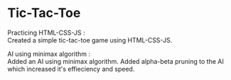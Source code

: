 # Tic-Tac-Toe
Practicing HTML-CSS-JS :  
  Created a simple tic-tac-toe game using HTML-CSS-JS.

AI using minimax algorithm :  
  Added an AI using minimax algorithm.
  Added alpha-beta pruning to the AI which increased it's effieciency and speed.
